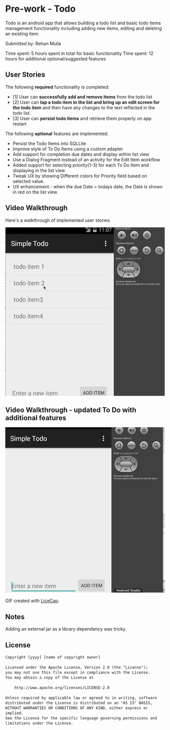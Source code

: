 # Pre-work - Todo

Todo is an android app that allows building a todo list and basic todo items management functionality including adding new items, editing and deleting an existing item.

Submitted by: Rehan Mulla

Time spent: 5 hours spent in total for basic functionality
Time spent: 12 hours for additional optional/suggested features

## User Stories

The following **required** functionality is completed:

* [1] User can **successfully add and remove items** from the todo list
* [2] User can **tap a todo item in the list and bring up an edit screen for the todo item** and then have any changes to the text reflected in the todo list.
* [3] User can **persist todo items** and retrieve them properly on app restart

The following **optional** features are implemented:
* Persist the Todo Items into SQLLite
* Improve style of To Do Items using a custom adapter
* Add support for completion due dates and display within list view
* Use a Dialog Fragment instead of an activity for the Edit Item workflow
* Added support for selecting priority(1-3) for each To Do Item and displaying in the list view
* Tweak UX by showing Different colors for Priority field based on selected value.
* UX enhancement - when the due Date = todays date, the Date is shown in red on the list view

## Video Walkthrough 

Here's a walkthrough of implemented user stories:

<img src='https://github.com/rehan-0601/Todo/blob/master/SimpleTodo1.gif' title='Video Walkthrough' width='' alt='Video Walkthrough' />

## Video Walkthrough - updated To Do with additional features
<img src='https://github.com/rehan-0601/Todo/blob/master/Todo_updated.gif' title='Video Walkthrough-updated Todo App' width='' alt='Vid Walk-updated' />

GIF created with [LiceCap](http://www.cockos.com/licecap/).

## Notes

Adding an external jar as a library dependency was tricky.

## License

    Copyright [yyyy] [name of copyright owner]

    Licensed under the Apache License, Version 2.0 (the "License");
    you may not use this file except in compliance with the License.
    You may obtain a copy of the License at

        http://www.apache.org/licenses/LICENSE-2.0

    Unless required by applicable law or agreed to in writing, software
    distributed under the License is distributed on an "AS IS" BASIS,
    WITHOUT WARRANTIES OR CONDITIONS OF ANY KIND, either express or implied.
    See the License for the specific language governing permissions and
    limitations under the License.

